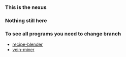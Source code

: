 ### This is the nexus 

### Nothing still here

### To see all programs you need to change branch
- [recipe-blender](https://github.com/DevDyna/DataThings/tree/recipe-blender)
- [vein-miner](https://github.com/DevDyna/DataThings/tree/vein_miner)
